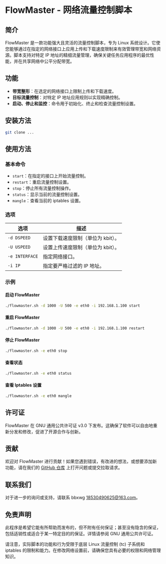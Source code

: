 # FlowMaster - 网络流量控制脚本

## 简介

FlowMaster 是一款功能强大且灵活的流量控制脚本，专为 Linux 系统设计。它使您能够通过在指定的网络接口上应用上传和下载速度限制来有效管理带宽和网络资源。脚本支持对特定 IP 地址的精细流量管理，确保关键任务应用程序的最优性能，并在共享网络中公平分配带宽。

## 功能

- **带宽整形**：在选定的网络接口上限制上传和下载速度。
- **目标流量控制**：对特定 IP 地址应用规则以实现精确控制。
- **启动、停止和监控**：命令用于初始化、终止和检查流量控制设置。

## 安装方法

```bash
git clone ...
```

## 使用方法

### 基本命令

- `start`：在指定的接口上开始流量控制。
- `restart`：重启流量控制设置。
- `stop`：停止所有流量控制操作。
- `status`：显示当前的流量控制设置。
- `mangle`：查看当前的 iptables 设置。

### 选项

| 选项 | 描述 |
| --- | --- |
| `-d DSPEED` | 设置下载速度限制（单位为 kbit）。
| `-U USPEED` | 设置上传速度限制（单位为 kbit）。
| `-e INTERFACE` | 指定网络接口。
| `-i IP` | 指定要严格过滤的 IP 地址。 |

### 示例

#### 启动 FlowMaster

```bash
./flowmaster.sh -d 1000 -U 500 -e eth0 -i 192.168.1.100 start
```

#### 重启 FlowMaster

```bash
./flowmaster.sh -d 1000 -U 500 -e eth0 -i 192.168.1.100 restart
```

#### 停止 FlowMaster

```bash
./flowmaster.sh -e eth0 stop
```

#### 查看状态

```bash
./flowmaster.sh -e eth0 status
```

#### 查看 Iptables 设置

```bash
./flowmaster.sh -e eth0 mangle
```

## 许可证

FlowMaster 在 GNU 通用公共许可证 v3.0 下发布。这确保了软件可以自由地重新分发和修改，促进了开源合作与创新。

## 贡献

欢迎对 FlowMaster 进行贡献！如果您遇到错误，有改进的想法，或想要添加新功能，请在我们的 [GitHub 仓库](https://github.com/yourusername/flowmaster) 上打开问题或提交拉取请求。

## 联系我们

对于进一步的询问或支持，请联系 bbxwg <18530490625@163.com>。

## 免责声明

此程序是希望它能有所帮助而发布的，但不附有任何保证；甚至没有隐含的保证，包括适销性或适合于某一特定目的的保证。详情请参阅 GNU 通用公共许可证。

请注意，实际脚本的功能和行为受限于底层 Linux 流量控制 (tc) 子系统和 iptables 的限制和能力。在修改网络设置前，请确保您具有必要的权限和网络管理知识。